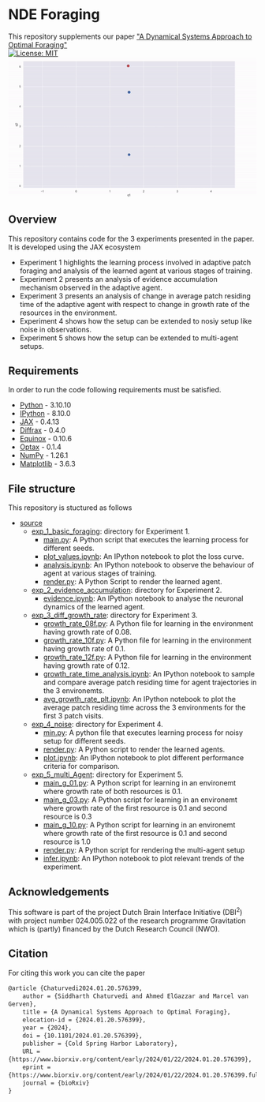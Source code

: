 # NDE Foraging
This repository supplements our paper ["A Dynamical Systems Approach to Optimal Foraging"](https://doi.org/10.1371/journal.pcsy.0000018)</br>
[![License: MIT](https://img.shields.io/badge/License-MIT-yellow.svg)](https://opensource.org/licenses/MIT)</br>
![Alt Text](https://github.com/i-m-iron-man/NDE_Foraging/blob/main/media/foraging.gif)


## Overview
This repository contains code for the 3 experiments presented in the paper. It is developed using the JAX ecosystem</br>
- Experiment 1 highlights the learning process involved in adaptive patch foraging and analysis of the learned agent at various stages of training. </br>
- Experiment 2 presents an analysis of evidence accumulation mechanism observed in the adaptive agent. </br>
- Experiment 3 presents an analysis of change in average patch residing time of the adaptive agent with respect to change in growth rate of the resources in the environment.</br>
- Experiment 4 shows how the setup can be extended to nosiy setup like noise in observations.
- Experiment 5 shows how the setup can be extended to multi-agent setups.

## Requirements
In order to run the code following requirements must be satisfied. </br>
- [Python](https://www.python.org/downloads/) - 3.10.10
- [IPython](https://ipython.org/) - 8.10.0
- [JAX](https://jax.readthedocs.io/en/latest/installation.html) - 0.4.13
- [Diffrax](https://github.com/patrick-kidger/diffrax) - 0.4.0
- [Equinox](https://github.com/patrick-kidger/equinox) - 0.10.6
- [Optax](https://github.com/google-deepmind/optax) - 0.1.4
- [NumPy](https://numpy.org/install/) - 1.26.1
- [Matplotlib](https://matplotlib.org/) - 3.6.3

## File structure
This repository is stuctured as follows
- [source](https://github.com/i-m-iron-man/NDE_Foraging/tree/main/source)
    - [exp_1_basic_foraging](https://github.com/i-m-iron-man/NDE_Foraging/tree/main/source/exp_1_basic_foraging): directory for Experiment 1.
        - [main.py](https://github.com/i-m-iron-man/NDE_Foraging/blob/main/source/exp_1_basic_foraging/main.py): A Python script that executes the learning process for different seeds.
        - [plot_values.ipynb](https://github.com/i-m-iron-man/NDE_Foraging/blob/main/source/exp_1_basic_foraging/plot_values.ipynb): An IPython notebook to plot the loss curve.
        - [analysis.ipynb](https://github.com/i-m-iron-man/NDE_Foraging/blob/main/source/exp_1_basic_foraging/analysis.ipynb): An IPython notebook to observe the behaviour of agent at various stages of training.
        - [render.py](https://github.com/i-m-iron-man/NDE_Foraging/blob/main/source/exp_1_basic_foraging/render.py): A Python Script to render the learned agent.
    - [exp_2_evidence_accumulation](https://github.com/i-m-iron-man/NDE_Foraging/tree/main/source/exp_2_evidence_accumulation): directory for Experiment 2.
        - [evidence.ipynb](https://github.com/i-m-iron-man/NDE_Foraging/blob/main/source/exp_2_evidence_accumulation/evidence.ipynb): An IPython notebook to analyse the neuronal dynamics of the learned agent.
    - [exp_3_diff_growth_rate](https://github.com/i-m-iron-man/NDE_Foraging/tree/main/source/exp_3_diff_growth_rate): directory for Experiment 3.
        - [growth_rate_08f.py](https://github.com/i-m-iron-man/NDE_Foraging/blob/main/source/exp_3_diff_growth_rate/growth_rate_08f.py): A Python file for learning in the environment having growth rate of 0.08.
        - [growth_rate_10f.py](https://github.com/i-m-iron-man/NDE_Foraging/blob/main/source/exp_3_diff_growth_rate/growth_rate_10f.py): A Python file for learning in the environment having growth rate of 0.1.
        - [growth_rate_12f.py](https://github.com/i-m-iron-man/NDE_Foraging/blob/main/source/exp_3_diff_growth_rate/growth_rate_12f.py): A Python file for learning in the environment having growth rate of 0.12.
        - [growth_rate_time_analysis.ipynb](https://github.com/i-m-iron-man/NDE_Foraging/blob/main/source/exp_3_diff_growth_rate/growth_rate_time_analysis.ipynb): An IPython notebook to sample and compare average patch residing time for agent trajectories in the 3 environemts.
        - [avg_growth_rate_plt.ipynb](https://github.com/i-m-iron-man/NDE_Foraging/blob/main/source/exp_3_diff_growth_rate/avg_growth_rate_plt.ipynb): An IPython notebook to plot the average patch residing time across the 3 environments for the first 3 patch visits.
   - [exp_4_noise](https://github.com/i-m-iron-man/NDE_Foraging/tree/main/source/exp_4_noise): directory for Experiment 4.
    	- [min.py](https://github.com/i-m-iron-man/NDE_Foraging/blob/main/source/exp_4_noise/main.py): A python file that executes learning process for noisy setup for different seeds.
      	- [render.py](https://github.com/i-m-iron-man/NDE_Foraging/blob/main/source/exp_4_noise/render.py): A Python script to render the learned agents.
      	- [plot.ipynb](https://github.com/i-m-iron-man/NDE_Foraging/blob/main/source/exp_4_noise/plot.ipynb): An IPython notebook to plot different performance criteria for comparison.
   - [exp_5_multi_Agent](https://github.com/i-m-iron-man/NDE_Foraging/tree/main/source/exp_5_multi_agent): directory for Experiment 5.
        - [main_g_01.py](https://github.com/i-m-iron-man/NDE_Foraging/blob/main/source/exp_5_multi_agent/main_g_01.py): A Python script for learning in an environemt where growth rate of both resources is 0.1.
        - [main_g_03.py](https://github.com/i-m-iron-man/NDE_Foraging/blob/main/source/exp_5_multi_agent/main_g_03.py): A Python script for learning in an environemt where growth rate of the first resource is 0.1 and second resource is 0.3
        - [main_g_10.py](https://github.com/i-m-iron-man/NDE_Foraging/blob/main/source/exp_5_multi_agent/main_g_10.py): A Python script for learning in an environemt where growth rate of the first resource is 0.1 and second resource is 1.0
        - [render.py](https://github.com/i-m-iron-man/NDE_Foraging/blob/main/source/exp_5_multi_agent/render.py): A Python script for rendering the multi-agent setup
        - [infer.ipynb](https://github.com/i-m-iron-man/NDE_Foraging/blob/main/source/exp_5_multi_agent/infer.ipynb): An IPython notebook to plot relevant trends of the experiment.
      
## Acknowledgements
This software is part of the project Dutch Brain Interface Initiative (DBI<sup>2</sup>) with project number 024.005.022 of the research programme Gravitation which is (partly) financed by the Dutch Research Council (NWO).

## Citation
For citing this work you can cite the paper

```
@article {Chaturvedi2024.01.20.576399,
	author = {Siddharth Chaturvedi and Ahmed ElGazzar and Marcel van Gerven},
	title = {A Dynamical Systems Approach to Optimal Foraging},
	elocation-id = {2024.01.20.576399},
	year = {2024},
	doi = {10.1101/2024.01.20.576399},
	publisher = {Cold Spring Harbor Laboratory},
	URL = {https://www.biorxiv.org/content/early/2024/01/22/2024.01.20.576399},
	eprint = {https://www.biorxiv.org/content/early/2024/01/22/2024.01.20.576399.full.pdf},
	journal = {bioRxiv}
}
```
